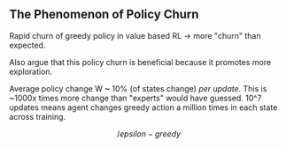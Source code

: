 ## The Phenomenon of Policy Churn

Rapid churn of greedy policy in value based RL -> more "churn" than expected.

Also argue that this policy churn is beneficial because it promotes more exploration.

Average policy change W ~ 10% (of states change) _per update_. This is ~1000x times more change than "experts" would have guessed. 10^7 updates means agent changes greedy action
a million times in each state across training.

$$ /epsilon -greedy $$
